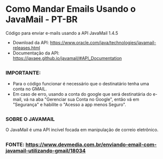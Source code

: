 # Como Mandar Emails Usando o JavaMail - PT-BR
Código para enviar e-mails usando a API JavaMail 1.4.5

* Download da API: https://www.oracle.com/java/technologies/javamail-releases.html
* Documentação da API: https://javaee.github.io/javamail/#API_Documentation

##

###  IMPORTANTE: 
* Para o código funcionar é necessário que o destinatário tenha uma conta no GMAIL.
* Em caso de erro, usando a conta do google que será destinatária do e-mail, vá na aba "Gerenciar sua Conta no Google", então vá em "Segurança" e habilite o "Acesso a app menos Seguro".

##

### SOBRE O JAVAMAIL 
O JavaMail é uma API incível focada em manipulação de correio eletrônico. 

##

### FONTE: https://www.devmedia.com.br/enviando-email-com-javamail-utilizando-gmail/18034

